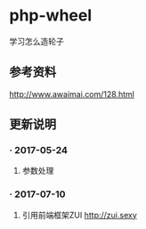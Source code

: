 # php-wheel
学习怎么造轮子

## 参考资料
http://www.awaimai.com/128.html

## 更新说明
### · 2017-05-24
1. 参数处理

### · 2017-07-10
1. 引用前端框架ZUI  http://zui.sexy